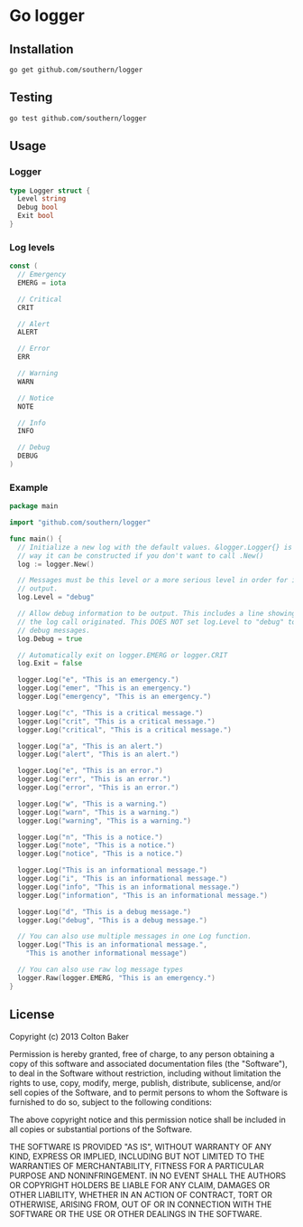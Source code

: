 # Go logger

## Installation
```
go get github.com/southern/logger
```

## Testing
```
go test github.com/southern/logger
```

## Usage

### Logger
```go
type Logger struct {
  Level string
  Debug bool
  Exit bool
}
```

### Log levels
```go
const (
  // Emergency
  EMERG = iota

  // Critical
  CRIT

  // Alert
  ALERT

  // Error
  ERR

  // Warning
  WARN

  // Notice
  NOTE

  // Info
  INFO

  // Debug
  DEBUG
)
```

### Example
```go
package main

import "github.com/southern/logger"

func main() {
  // Initialize a new log with the default values. &logger.Logger{} is another
  // way it can be constructed if you don't want to call .New()
  log := logger.New()

  // Messages must be this level or a more serious level in order for it to be
  // output.
  log.Level = "debug"

  // Allow debug information to be output. This includes a line showing where
  // the log call originated. This DOES NOT set log.Level to "debug" to show
  // debug messages.
  log.Debug = true

  // Automatically exit on logger.EMERG or logger.CRIT
  log.Exit = false

  logger.Log("e", "This is an emergency.")
  logger.Log("emer", "This is an emergency.")
  logger.Log("emergency", "This is an emergency.")

  logger.Log("c", "This is a critical message.")
  logger.Log("crit", "This is a critical message.")
  logger.Log("critical", "This is a critical message.")

  logger.Log("a", "This is an alert.")
  logger.Log("alert", "This is an alert.")

  logger.Log("e", "This is an error.")
  logger.Log("err", "This is an error.")
  logger.Log("error", "This is an error.")

  logger.Log("w", "This is a warning.")
  logger.Log("warn", "This is a warning.")
  logger.Log("warning", "This is a warning.")

  logger.Log("n", "This is a notice.")
  logger.Log("note", "This is a notice.")
  logger.Log("notice", "This is a notice.")

  logger.Log("This is an informational message.")
  logger.Log("i", "This is an informational message.")
  logger.Log("info", "This is an informational message.")
  logger.Log("information", "This is an informational message.")

  logger.Log("d", "This is a debug message.")
  logger.Log("debug", "This is a debug message.")

  // You can also use multiple messages in one Log function.
  logger.Log("This is an informational message.",
    "This is another informational message")

  // You can also use raw log message types
  logger.Raw(logger.EMERG, "This is an emergency.")
}
```

## License
Copyright (c) 2013 Colton Baker

Permission is hereby granted, free of charge, to any person obtaining a copy of this software and associated documentation files (the "Software"), to deal in the Software without restriction, including without limitation the rights to use, copy, modify, merge, publish, distribute, sublicense, and/or sell copies of the Software, and to permit persons to whom the Software is furnished to do so, subject to the following conditions:

The above copyright notice and this permission notice shall be included in all copies or substantial portions of the Software.

THE SOFTWARE IS PROVIDED "AS IS", WITHOUT WARRANTY OF ANY KIND, EXPRESS OR IMPLIED, INCLUDING BUT NOT LIMITED TO THE WARRANTIES OF MERCHANTABILITY, FITNESS FOR A PARTICULAR PURPOSE AND NONINFRINGEMENT. IN NO EVENT SHALL THE AUTHORS OR COPYRIGHT HOLDERS BE LIABLE FOR ANY CLAIM, DAMAGES OR OTHER LIABILITY, WHETHER IN AN ACTION OF CONTRACT, TORT OR OTHERWISE, ARISING FROM, OUT OF OR IN CONNECTION WITH THE SOFTWARE OR THE USE OR OTHER DEALINGS IN THE SOFTWARE.
